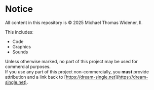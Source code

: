 # Notice

All content in this repository is © 2025 Michael Thomas Widener, II.

This includes:
- Code
- Graphics
- Sounds

Unless otherwise marked, no part of this project may be used for commercial purposes.  
If you use any part of this project non-commercially, you **must** provide attribution and a link back to [https://dream-single.net](https://dream-single.net).
